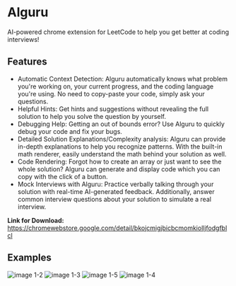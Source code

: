# Alguru

AI-powered chrome extension for LeetCode to help you get better at coding interviews! 

## Features

- Automatic Context Detection: Alguru automatically knows what problem you're working on, your current progress, and the coding language you're using. No need to copy-paste your code, simply ask your questions.
- Helpful Hints: Get hints and suggestions without revealing the full solution to help you solve the question by yourself.
- Debugging Help: Getting an out of bounds error? Use Alguru to quickly debug your code and fix your bugs.
- Detailed Solution Explanations/Complexity analysis: Alguru can provide in-depth explanations to help you recognize patterns. With the built-in math renderer, easily understand the math behind your solution as well.
- Code Rendering: Forgot how to create an array or just want to see the whole solution? Alguru can generate and display code which you can copy with the click of a button.
- Mock Interviews with Alguru: Practice verbally talking through your solution with real-time AI-generated feedback. Additionally, answer common interview questions about your solution to simulate a real interview. 

**Link for Download:** https://chromewebstore.google.com/detail/bkojcmigjbicbcmomkiolljfodgfblcl

## Examples

![image 1-2](https://github.com/user-attachments/assets/bf56762e-348b-442e-8a2c-37538a8631c6)
![image 1-3](https://github.com/user-attachments/assets/c7a282c8-85be-48d5-a9fb-0b8f907ea8f9)
![image 1-5](https://github.com/user-attachments/assets/ef2bfbfa-f56b-4ec8-9d76-e185ff5cbe0c)
![image 1-4](https://github.com/user-attachments/assets/76713e09-2729-44f1-a1a8-224cd167f79f)






